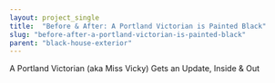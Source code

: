 ```yaml
---
layout: project_single
title:  "Before & After: A Portland Victorian is Painted Black"
slug: "before-after-a-portland-victorian-is-painted-black"
parent: "black-house-exterior"
---
```

A Portland Victorian (aka Miss Vicky) Gets an Update, Inside & Out